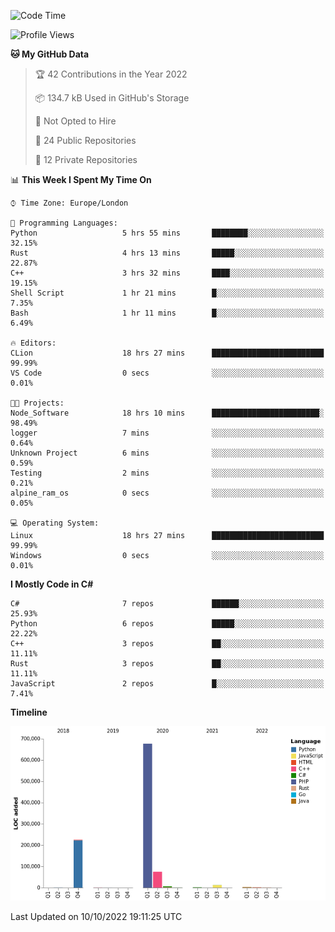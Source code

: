 <!--START_SECTION:waka-->
![Code Time](http://img.shields.io/badge/Code%20Time-307%20hrs%2038%20mins-blue)

![Profile Views](http://img.shields.io/badge/Profile%20Views-1-blue)

**🐱 My GitHub Data** 

> 🏆 42 Contributions in the Year 2022
 > 
> 📦 134.7 kB Used in GitHub's Storage 
 > 
> 🚫 Not Opted to Hire
 > 
> 📜 24 Public Repositories 
 > 
> 🔑 12 Private Repositories  
 > 
📊 **This Week I Spent My Time On** 

```text
⌚︎ Time Zone: Europe/London

💬 Programming Languages: 
Python                   5 hrs 55 mins       ████████░░░░░░░░░░░░░░░░░   32.15% 
Rust                     4 hrs 13 mins       █████░░░░░░░░░░░░░░░░░░░░   22.87% 
C++                      3 hrs 32 mins       ████░░░░░░░░░░░░░░░░░░░░░   19.15% 
Shell Script             1 hr 21 mins        █░░░░░░░░░░░░░░░░░░░░░░░░   7.35% 
Bash                     1 hr 11 mins        █░░░░░░░░░░░░░░░░░░░░░░░░   6.49%

🔥 Editors: 
CLion                    18 hrs 27 mins      █████████████████████████   99.99% 
VS Code                  0 secs              ░░░░░░░░░░░░░░░░░░░░░░░░░   0.01%

🐱‍💻 Projects: 
Node_Software            18 hrs 10 mins      ████████████████████████░   98.49% 
logger                   7 mins              ░░░░░░░░░░░░░░░░░░░░░░░░░   0.64% 
Unknown Project          6 mins              ░░░░░░░░░░░░░░░░░░░░░░░░░   0.59% 
Testing                  2 mins              ░░░░░░░░░░░░░░░░░░░░░░░░░   0.21% 
alpine_ram_os            0 secs              ░░░░░░░░░░░░░░░░░░░░░░░░░   0.05%

💻 Operating System: 
Linux                    18 hrs 27 mins      █████████████████████████   99.99% 
Windows                  0 secs              ░░░░░░░░░░░░░░░░░░░░░░░░░   0.01%

```

**I Mostly Code in C#** 

```text
C#                       7 repos             ██████░░░░░░░░░░░░░░░░░░░   25.93% 
Python                   6 repos             █████░░░░░░░░░░░░░░░░░░░░   22.22% 
C++                      3 repos             ██░░░░░░░░░░░░░░░░░░░░░░░   11.11% 
Rust                     3 repos             ██░░░░░░░░░░░░░░░░░░░░░░░   11.11% 
JavaScript               2 repos             █░░░░░░░░░░░░░░░░░░░░░░░░   7.41%

```


**Timeline**

![Chart not found](https://raw.githubusercontent.com/Jirubizu/Jirubizu/master/charts/bar_graph.png) 


 Last Updated on 10/10/2022 19:11:25 UTC
<!--END_SECTION:waka-->